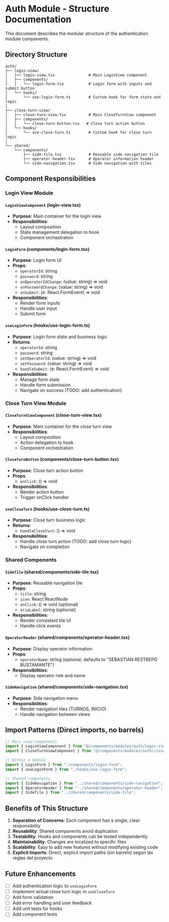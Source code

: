 # Auth Module - Structure Documentation

This document describes the modular structure of the authentication module components.

## Directory Structure

```
auth/
├── login-view/
│   ├── login-view.tsx               # Main LoginView component
│   ├── components/
│   │   └── login-form.tsx           # Login form with inputs and submit button
│   └── hooks/
│       └── use-login-form.ts        # Custom hook for form state and logic
│
├── close-turn-view/
│   ├── close-turn-view.tsx          # Main CloseTurnView component
│   ├── components/
│   │   └── close-turn-button.tsx   # Close turn action button
│   └── hooks/
│       └── use-close-turn.ts        # Custom hook for close turn logic
│
└── shared/
    └── components/
        ├── side-tile.tsx            # Reusable side navigation tile
        ├── operator-header.tsx      # Operator information header
        └── side-navigation.tsx      # Side navigation with tiles
```

## Component Responsibilities

### Login View Module

#### `LoginViewComponent` (login-view.tsx)
- **Purpose**: Main container for the login view
- **Responsibilities**: 
  - Layout composition
  - State management delegation to hook
  - Component orchestration

#### `LoginForm` (components/login-form.tsx)
- **Purpose**: Login form UI
- **Props**:
  - `operatorId`: string
  - `password`: string
  - `onOperatorIdChange`: (value: string) => void
  - `onPasswordChange`: (value: string) => void
  - `onSubmit`: (e: React.FormEvent) => void
- **Responsibilities**: 
  - Render form inputs
  - Handle user input
  - Submit form

#### `useLoginForm` (hooks/use-login-form.ts)
- **Purpose**: Login form state and business logic
- **Returns**:
  - `operatorId`: string
  - `password`: string
  - `setOperatorId`: (value: string) => void
  - `setPassword`: (value: string) => void
  - `handleSubmit`: (e: React.FormEvent) => void
- **Responsibilities**:
  - Manage form state
  - Handle form submission
  - Navigate on success (TODO: add authentication)

### Close Turn View Module

#### `CloseTurnViewComponent` (close-turn-view.tsx)
- **Purpose**: Main container for the close turn view
- **Responsibilities**: 
  - Layout composition
  - Action delegation to hook
  - Component orchestration

#### `CloseTurnButton` (components/close-turn-button.tsx)
- **Purpose**: Close turn action button
- **Props**:
  - `onClick`: () => void
- **Responsibilities**: 
  - Render action button
  - Trigger onClick handler

#### `useCloseTurn` (hooks/use-close-turn.ts)
- **Purpose**: Close turn business logic
- **Returns**:
  - `handleCloseTurn`: () => void
- **Responsibilities**:
  - Handle close turn action (TODO: add close turn logic)
  - Navigate on completion

### Shared Components

#### `SideTile` (shared/components/side-tile.tsx)
- **Purpose**: Reusable navigation tile
- **Props**:
  - `title`: string
  - `icon`: React.ReactNode
  - `onClick`: () => void (optional)
  - `ariaLabel`: string (optional)
- **Responsibilities**: 
  - Render consistent tile UI
  - Handle click events

#### `OperatorHeader` (shared/components/operator-header.tsx)
- **Purpose**: Display operator information
- **Props**:
  - `operatorName`: string (optional, defaults to "SEBASTIAN RESTREPO BUSTAMANTE")
- **Responsibilities**: 
  - Display operator role and name

#### `SideNavigation` (shared/components/side-navigation.tsx)
- **Purpose**: Side navigation menu
- **Responsibilities**: 
  - Render navigation tiles (TURNOS, INICIO)
  - Handle navigation between views

## Import Patterns (Direct imports, no barrels)

```ts
// Main view components
import { LoginViewComponent } from "@/components/modules/auth/login-view/login-view";
import { CloseTurnViewComponent } from "@/components/modules/auth/close-turn-view/close-turn-view";

// Within a module
import { LoginForm } from "./components/login-form";
import { useLoginForm } from "./hooks/use-login-form";

// Shared components
import { SideNavigation } from "../shared/components/side-navigation";
import { OperatorHeader } from "../shared/components/operator-header";
import { SideTile } from "../shared/components/side-tile";
```

## Benefits of This Structure

1. **Separation of Concerns**: Each component has a single, clear responsibility
2. **Reusability**: Shared components avoid duplication
3. **Testability**: Hooks and components can be tested independently
4. **Maintainability**: Changes are localized to specific files
5. **Scalability**: Easy to add new features without modifying existing code
6. **Explicit Imports**: Direct, explicit import paths (sin barrels) según las reglas del proyecto

## Future Enhancements

- [ ] Add authentication logic to `useLoginForm`
- [ ] Implement actual close turn logic in `useCloseTurn`
- [ ] Add form validation
- [ ] Add error handling and user feedback
- [ ] Add unit tests for hooks
- [ ] Add component tests
